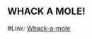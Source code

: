## WHACK A MOLE!
#Link:
<a href="https://niyati2705.github.io/whack_a_mole/" alt="Link">Whack-a-mole</a>
